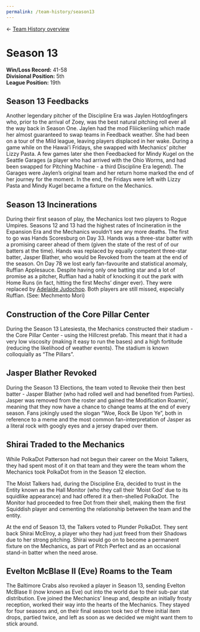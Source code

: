```yaml
---
permalink: /team-history/season13
---
```

← [Team History overview](/team-history)

# Season 13
**Win/Loss Record:** 41-58  
**Divisional Position:** 5th  
**League Position:** 19th

## Season 13 Feedbacks

Another legendary pitcher of the Discipline Era was Jaylen Hotdogfingers who, prior to the arrival of Zoey, was the best
natural pitching roll ever all the way back in Season One. Jaylen had the mod Fliiickeriiing which made her almost 
guaranteed to swap teams in Feedback weather. She had been on a tour of the Mild league, leaving players displaced in 
her wake. During a game while on the Hawai’i Fridays, she swapped with Mechanics’ pitcher Lizzy Pasta. A few games later
she then Feedbacked for Mindy Kugel on the Seattle Garages (a player who had arrived with the Ohio Worms, and had been 
swapped for Pitching Machine - a third Discipline Era legend). The Garages were Jaylen’s original team and her return 
home marked the end of her journey for the moment. In the end, the Fridays were left with Lizzy Pasta and Mindy Kugel 
became a fixture on the Mechanics.

## Season 13 Incinerations

During their first season of play, the Mechanics lost two players to Rogue Umpires. Seasons 12 and 13 had the highest 
rates of Incineration in the Expansion Era and the Mechanics wouldn’t see any more deaths. The first to go was 
Hands Scoresburg on Day 33. Hands was a three-star batter with a promising career ahead of them (given the state of 
the rest of of our batters at the time). Hands was replaced by equally competent three-star batter, Jasper Blather, who 
would be Revoked from the team at the end of the season. On Day 78 we lost early fan-favourite and statistical anomaly, 
Ruffian Applesauce. Despite having only one batting star and a lot of promise as a pitcher, Ruffian had a habit of 
knocking it out the park with Home Runs (in fact, hitting the first Mechs’ dinger ever). They were replaced by [Adelaide 
Judochop](/players/adelaide-judochop). Both players are still missed, especially Ruffian. (See: Mechmento Mori)

## Construction of the Core Pillar Center

During the Season 13 Latesiesta, the Mechanics constructed their stadium - the Core Pillar Center - using the Hillcrest 
prefab. This meant that it had a very low viscosity (making it easy to run the bases) and a high fortitude (reducing the
likelihood of weather events). The stadium is known colloquially as “The Pillars”.

## Jasper Blather Revoked

During the Season 13 Elections, the team voted to Revoke their then best batter - Jasper Blather (who had rolled well 
and had benefited from Parties). Jasper was removed from the roster and gained the Modification Roamin’, meaning that 
they now have a chance to change teams at the end of every season. Fans jokingly used the slogan “Woe, Rock Be Upon Ye”,
both in reference to a meme and the most common fan-interpretation of Jasper as a literal rock with googly eyes and a 
jersey draped over them.

## Shirai Traded to the Mechanics

While PolkaDot Patterson had not begun their career on the Moist Talkers, they had spent most of it on that team and 
they were the team whom the Mechanics took PolkaDot from in the Season 12 election.

The Moist Talkers had, during the Discipline Era, decided to trust in the Entity known as the Hall Monitor (who they 
call their ‘Moist God’ due to its squidlike appearance) and had offered it a then-shelled PolkaDot. The Monitor had 
proceeded to free Dot from their shell, making them the first Squiddish player and cementing the relationship between 
the team and the entity.

At the end of Season 13, the Talkers voted to Plunder PolkaDot. They sent back Shirai McElroy, a player who they had 
just freed from their Shadows due to her strong pitching. Shirai would go on to become a permanent fixture on the 
Mechanics, as part of Pitch Perfect and as an occasional stand-in batter when the need arose.

## Evelton McBlase II (Eve) Roams to the Team

The Baltimore Crabs also revoked a player in Season 13, sending Evelton McBlase II (now known as Eve) out into the world
due to their sub-par stat distribution. Eve joined the Mechanics’ lineup and, despite an initially frosty reception, 
worked their way into the hearts of the Mechanics. They stayed for four seasons and, on their final season took two of 
three initial item drops, partied twice, and left as soon as we decided we might want them to stick around.